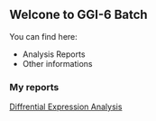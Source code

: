## Welcone to GGI-6 Batch

You can find here:
  * Analysis Reports
  * Other informations

### My reports
[Diffrential Expression Analysis](DEanalysis.html)
